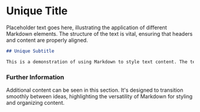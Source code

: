 # Unique Title

Placeholder text goes here, illustrating the application of different Markdown elements. The structure of the text is vital, ensuring that headers and content are properly aligned.

```markdown
## Unique Subtitle

This is a demonstration of using Markdown to style text content. The text here serves as a placeholder to showcase formatting, with distinctions in sections and presentation.
```

<!-- One more example -->

### Further Information

Additional content can be seen in this section. It's designed to transition smoothly between ideas, highlighting the versatility of Markdown for styling and organizing content.
